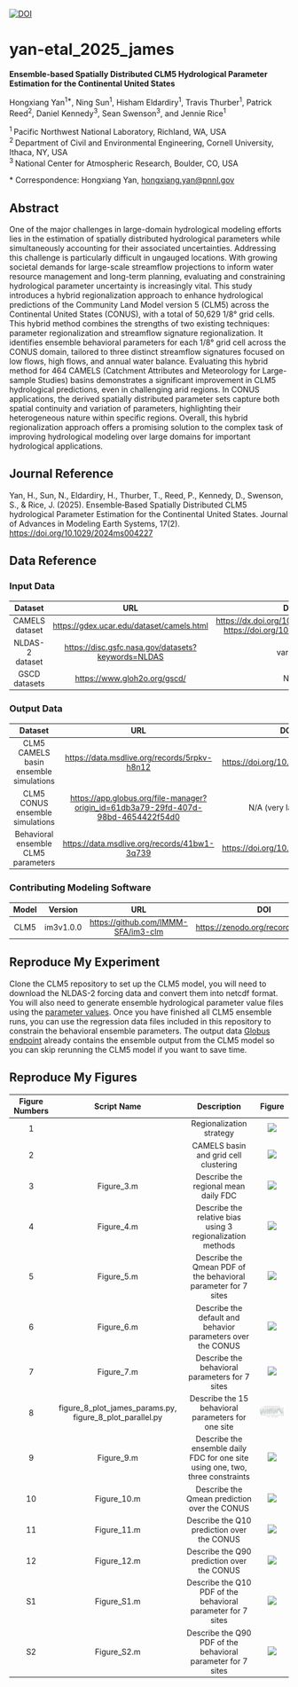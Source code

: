 [![DOI](https://zenodo.org/badge/746861962.svg)](https://zenodo.org/doi/10.5281/zenodo.10553129)

# yan-etal\_2025\_james

**Ensemble-based Spatially Distributed CLM5 Hydrological Parameter Estimation for the Continental United States**

Hongxiang Yan<sup>1*</sup>, Ning Sun<sup>1</sup>, Hisham Eldardiry<sup>1</sup>, Travis Thurber<sup>1</sup>, Patrick Reed<sup>2</sup>, Daniel Kennedy<sup>3</sup>, Sean Swenson<sup>3</sup>, and Jennie Rice<sup>1</sup>

<sup>1 </sup> Pacific Northwest National Laboratory, Richland, WA, USA
<br/>
<sup>2 </sup> Department of Civil and Environmental Engineering, Cornell University, Ithaca, NY, USA
<br/>
<sup>3 </sup> National Center for Atmospheric Research, Boulder, CO, USA

\* Correspondence: Hongxiang Yan, [hongxiang.yan@pnnl.gov](mailto:hongxiang.yan@pnnl.gov)

## Abstract
One of the major challenges in large-domain hydrological modeling efforts lies in the estimation of spatially distributed hydrological parameters while simultaneously accounting for their associated uncertainties. Addressing this challenge is particularly difficult in ungauged locations. With growing societal demands for large-scale streamflow projections to inform water resource management and long-term planning, evaluating and constraining hydrological parameter uncertainty is increasingly vital. This study introduces a hybrid regionalization approach to enhance hydrological predictions of the Community Land Model version 5 (CLM5) across the Continental United States (CONUS), with a total of 50,629 1/8° grid cells. This hybrid method combines the strengths of two existing techniques: parameter regionalization and streamflow signature regionalization. It identifies ensemble behavioral parameters for each 1/8° grid cell across the CONUS domain, tailored to three distinct streamflow signatures focused on low flows, high flows, and annual water balance. Evaluating this hybrid method for 464 CAMELS (Catchment Attributes and Meteorology for Large-sample Studies) basins demonstrates a significant improvement in CLM5 hydrological predictions, even in challenging arid regions. In CONUS applications, the derived spatially distributed parameter sets capture both spatial continuity and variation of parameters, highlighting their heterogeneous nature within specific regions. Overall, this hybrid regionalization approach offers a promising solution to the complex task of improving hydrological modeling over large domains for important hydrological applications.

## Journal Reference
Yan, H., Sun, N., Eldardiry, H., Thurber, T., Reed, P., Kennedy, D., Swenson, S., & Rice, J. (2025). Ensemble‐Based Spatially Distributed CLM5 hydrological Parameter Estimation for the Continental United States. Journal of Advances in Modeling Earth Systems, 17(2). https://doi.org/10.1029/2024ms004227

## Data Reference
### Input Data
|       Dataset       |               URL                |               DOI                |
|:-------------------:|:--------------------------------------------:|:--------------------------------:|
|   CAMELS dataset    | https://gdex.ucar.edu/dataset/camels.html | https://dx.doi.org/10.5065/D6MW2F4D, https://doi.org/10.5065/D6G73C3Q |
|   NLDAS-2 dataset   | https://disc.gsfc.nasa.gov/datasets?keywords=NLDAS | various |
|   GSCD datasets     | https://www.gloh2o.org/gscd/ | N/A |

### Output Data
| Dataset | URL | DOI |
|:-------:|:---:|:---:|
| CLM5 CAMELS basin ensemble simulations | https://data.msdlive.org/records/5rpkv-h8n12 | https://doi.org/10.57931/1922953 |
| CLM5 CONUS ensemble simulations | https://app.globus.org/file-manager?origin_id=61db3a79-29fd-407d-98bd-4654422f54d0 | N/A (very large data) |
| Behavioral ensemble CLM5 parameters | https://data.msdlive.org/records/41bw1-3q739 | https://doi.org/10.57931/2274938 |

### Contributing Modeling Software
| Model | Version | URL | DOI |
|:-----:|:-------:|:---:|:---:|
| CLM5  |  im3v1.0.0 | https://github.com/IMMM-SFA/im3-clm | https://zenodo.org/records/6653705 |

## Reproduce My Experiment
Clone the CLM5 repository to set up the CLM5 model, you will need to download the NLDAS-2 forcing data and convert them into netcdf format. You will also need to generate ensemble hydrological parameter value files using the [parameter values](https://data.msdlive.org/records/41bw1-3q739). Once you have finished all CLM5 ensemble runs, you can use the regression data files included in this repository to constrain the behavioral ensemble parameters. The output data [Globus endpoint](https://app.globus.org/file-manager?origin_id=61db3a79-29fd-407d-98bd-4654422f54d0) already contains the ensemble output from the CLM5 model so you can skip rerunning the CLM5 model if you want to save time.

## Reproduce My Figures
| Figure Numbers | Script Name | Description | Figure |
|:--------------:|:-----------:|:-----------:|:------:|
| 1  |   | Regionalization strategy | <a href="./Fig 1.jpg"><img width="100" src="./Fig 1.jpg"/></a> |
| 2  |   | CAMELS basin and grid cell clustering | <a href="./Fig 2.png"><img width="100" src="./Fig 2.png"/></a> |
| 3  | Figure_3.m  | Describe the regional mean daily FDC | <a href="./Fig 3.png"><img width="100" src="./Fig 3.png"/></a> |
| 4  | Figure_4.m  | Describe the relative bias using 3 regionalization methods | <a href="./Fig 4.png"><img width="100" src="./Fig 4.png"/></a> |
| 5  | Figure_5.m  | Describe the Qmean PDF of the behavioral parameter for 7 sites | <a href="./Fig 5.png"><img width="100" src="./Fig 5.png"/></a> |
| 6  | Figure_6.m  | Describe the default and behavior parameters over the CONUS | <a href="./Fig 6.png"><img width="100" src="./Fig 6.png"/></a> |
| 7  | Figure_7.m  | Describe the behavioral parameters for 7 sites | <a href="./Fig 7.png"><img width="100" src="./Fig 7.png"/></a> |
| 8  | figure\_8\_plot\_james\_params.py, figure\_8\_plot\_parallel.py  | Describe the 15 behavioral parameters for one site | <a href="./Fig 8.png"><img width="100" src="./Fig 8.png"/></a> |
| 9  | Figure_9.m  | Describe the ensemble daily FDC for one site using one, two, three constraints | <a href="./Fig 9.png"><img width="100" src="./Fig 9.png"/></a> |
| 10 | Figure_10.m | Describe the Qmean prediction over the CONUS | <a href="./Fig 10.png"><img width="100" src="./Fig 10.png"/></a> |
| 11 | Figure_11.m | Describe the Q10 prediction over the CONUS | <a href="./Fig 11.png"><img width="100" src="./Fig 11.png"/></a> |
| 12 | Figure_12.m | Describe the Q90 prediction over the CONUS | <a href="./Fig 12.png"><img width="100" src="./Fig 12.png"/></a> |
| S1 | Figure_S1.m | Describe the Q10 PDF of the behavioral parameter for 7 sites | <a href="./Fig S1.png"><img width="100" src="./Fig S1.png"/></a> |
| S2 | Figure_S2.m | Describe the Q90 PDF of the behavioral parameter for 7 sites |  <a href="./Fig S2.png"><img width="100" src="./Fig S2.png"/></a> |
